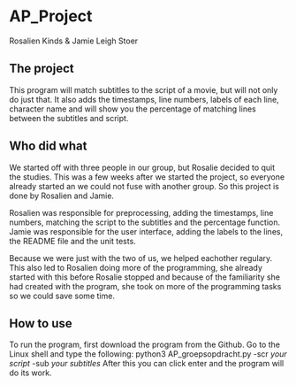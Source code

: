 # AP_Project

Rosalien Kinds & Jamie Leigh Stoer

The project 
------------
This program will match subtitles to the script of a movie, but will not only do just that. 
It also adds the timestamps, line numbers, labels of each line, character name and will show you the percentage of 
matching lines between the subtitles and script. 

Who did  what 
--------------
We started off with three people in our group, but Rosalie decided to quit the studies. 
This was a few weeks after we started the project, so everyone already started an we could not fuse with another group.
So this project is done by Rosalien and Jamie.  

Rosalien was responsible for preprocessing, adding the timestamps, line numbers, matching the script to the subtitles and the
percentage function.
Jamie was responsible for the user interface, adding the labels to the lines, the README file and the unit tests. 

Because we were just with the two of us, we helped eachother regulary. This also led to Rosalien doing more of the programming,
she already started with this before Rosalie stopped and because of the familiarity she had created with the program, 
she took on more of the programming tasks so we could save some time. 

How to use
-----------
To run the program, first download the program from the Github.
Go to the Linux shell and type the following: python3 AP_groepsopdracht.py -scr *your script* -sub *your subtitles* 
After this you can click enter and the program will do its work.  